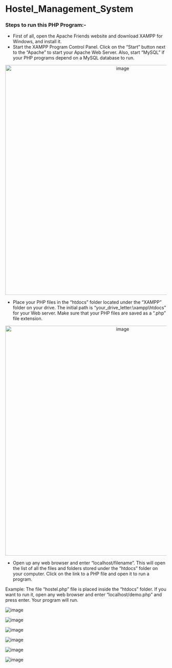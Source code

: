 <p align="center">
 
# Hostel_Management_System
 
</p>

### Steps to run this PHP Program:-
* First of all, open the Apache Friends website and download XAMPP for Windows, and install it.
* Start the XAMPP Program Control Panel. Click on the “Start”  button next to the “Apache” to start your Apache Web Server. Also, start “MySQL” if your PHP programs depend on a MySQL database to run.

<p align="center">
 <img width="717" alt="image" src="https://user-images.githubusercontent.com/97080055/235765611-552f54bb-554d-4fcf-be07-0a5a14e425bf.png">
</p>

* Place your PHP files in the “htdocs” folder located under the “XAMPP” folder on your drive. The initial path is “your_drive_letter:\xampp\htdocs” for your Web server. Make sure that your PHP files are saved as a “.php” file extension.
 
<p align="center">
<img width="717" alt="image" src="https://user-images.githubusercontent.com/97080055/235766078-8631eb26-6135-4961-97cb-06d9fe300945.png">
</p>
 
* Open up any web browser and enter “localhost/filename”. This will open the list of all the files and folders stored under the “htdocs” folder on your computer. Click on the link to a PHP file and open it to run a program.

Example: The file “hostel.php” file is placed inside the “htdocs” folder. If you want to run it, open any web browser and enter “localhost/demo.php” and press enter. Your program will run.

![image](https://user-images.githubusercontent.com/97080055/235763395-5db0dd0c-1e53-4fec-a43b-155c69096ef3.png)

![image](https://user-images.githubusercontent.com/97080055/235763428-c51aa951-6eaa-478d-97bb-9c2b0af7f915.png)

![image](https://user-images.githubusercontent.com/97080055/235763458-a60a4350-b416-4ee3-bece-e8fd95bc98db.png)

![image](https://user-images.githubusercontent.com/97080055/235763499-8aecb370-ab86-4271-b797-d913fcfd5a69.png)

![image](https://user-images.githubusercontent.com/97080055/235763542-967642b5-a197-4001-958f-1b433e8cabd4.png)

![image](https://user-images.githubusercontent.com/97080055/235763584-a54054ec-4cfc-469e-85c1-7e2d020a728b.png)
